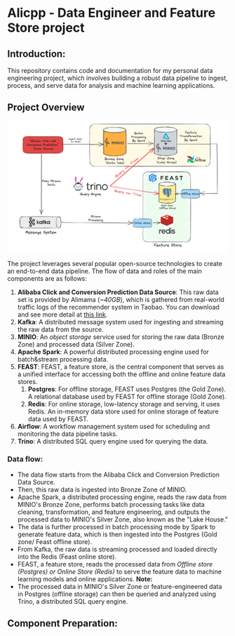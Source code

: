 # Alicpp - Data Engineer and Feature Store project
## Introduction:

This repository contains code and documentation for my personal data engineering project, which involves building a robust data pipeline to ingest, process, and serve data for analysis and machine learning applications.

## Project Overview
![](assets/overviewPipeline.png)

The project leverages several popular open-source technologies to create an end-to-end data pipeline. The flow of data and roles of the main components are as follows:

1. **Alibaba Click and Conversion Prediction Data Source**: This raw data set is provided by Alimama (*~40GB*), which is gathered from real-world traffic logs of the recommender system in Taobao.  You can download and see more detail at [this link](https://tianchi.aliyun.com/dataset/408). 
2. **Kafka**: A distributed message system used for ingesting and streaming the raw data from the source.
3. **MINIO**: An *object storage* service used for storing the raw data (Bronze Zone) and processed data (Silver Zone).
4. **Apache Spark**: A powerful distributed processing engine used for batch&stream processing data.
5. **FEAST**: FEAST, a feature store, is the central component that serves as a unified interface for accessing both the offline and online feature data stores. 
	1. **Postgres**: For offline storage, FEAST uses Postgres (the Gold Zone). A relational database used by FEAST for offline storage (Gold Zone).
	2. **Redis**: For online storage, low-latency storage and serving, it uses Redis. An in-memory data store used for online storage of feature data used by FEAST.
6. **Airflow**: A workflow management system used for scheduling and monitoring the data pipeline tasks.
7. **Trino**: A distributed SQL query engine used for querying the data.

### Data flow:
- The data flow starts from the Alibaba Click and Conversion Prediction Data Source. 
- Then, this raw data is ingested into Bronze Zone of MINIO. 
- Apache Spark, a distributed processing engine, reads the raw data from MINIO's Bronze Zone, performs batch processing tasks like data cleaning, transformation, and feature engineering, and outputs the processed data to MINIO's Silver Zone, also known as the "Lake House."
- The data is further processed in batch processing mode by Spark to generate feature data, which is then ingested into the Postgres (Gold zone/ Feast offline store).
- From Kafka, the raw data is streaming processed and loaded directly into the Redis (Feast online store). 
- FEAST, a feature store, reads the processed data from *Offline store (Postgres) or Online Store (Redis)* to serve the feature data to machine learning models and online applications. 
**Note:** 
- The processed data in MINIO's Silver Zone or feature-engineered data in Postgres (offline storage) can then be queried and analyzed using Trino, a distributed SQL query engine.

## Component Preparation: